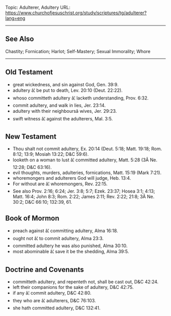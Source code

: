 Topic: Adulterer, Adultery
URL: https://www.churchofjesuschrist.org/study/scriptures/tg/adulterer?lang=eng

---

## See Also

Chastity; Fornication; Harlot; Self-Mastery; Sexual Immorality; Whore

---

## Old Testament

- great wickedness, and sin against God, Gen. 39:9.
- adultery â¦ be put to death, Lev. 20:10 (Deut. 22:22).
- whoso committeth adultery â¦ lacketh understanding, Prov. 6:32.
- commit adultery, and walk in lies, Jer. 23:14.
- adultery with their neighboursâ wives, Jer. 29:23.
- swift witness â¦ against the adulterers, Mal. 3:5.

## New Testament

- Thou shalt not commit adultery, Ex. 20:14 (Deut. 5:18; Matt. 19:18; Rom. 8:12; 13:9; Mosiah 13:22; D&C 59:6).
- looketh on a woman to lust â¦ committed adultery, Matt. 5:28 (3Â Ne. 12:28; D&C 63:16).
- evil thoughts, murders, adulteries, fornications, Matt. 15:19 (Mark 7:21).
- whoremongers and adulterers God will judge, Heb. 13:4.
- For without are â¦ whoremongers, Rev. 22:15.
- See also Prov. 2:16; 6:24; Jer. 3:8; 5:7; Ezek. 23:37; Hosea 3:1; 4:13; Matt. 16:4; John 8:3; Rom. 2:22; James 2:11; Rev. 2:22; 21:8; 3Â Ne. 30:2; D&C 66:10; 132:39, 61.

## Book of Mormon

- preach against â¦ committing adultery, Alma 16:18.
- ought not â¦ to commit adultery, Alma 23:3.
- committed adultery he was also punished, Alma 30:10.
- most abominable â¦ save it be the shedding, Alma 39:5.

## Doctrine and Covenants

- committeth adultery, and repenteth not, shall be cast out, D&C 42:24.
- left their companions for the sake of adultery, D&C 42:75.
- if any â¦ commit adultery, D&C 42:80.
- they who are â¦ adulterers, D&C 76:103.
- she hath committed adultery, D&C 132:41.

